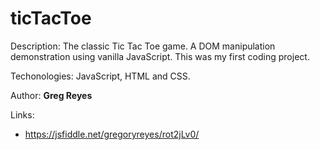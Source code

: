 # ticTacToe

Description: The classic Tic Tac Toe game. A DOM manipulation demonstration using vanilla JavaScript. This was my first coding project.

Techonologies: JavaScript, HTML and CSS.

Author: **Greg Reyes**

Links:
  * https://jsfiddle.net/gregoryreyes/rot2jLv0/
